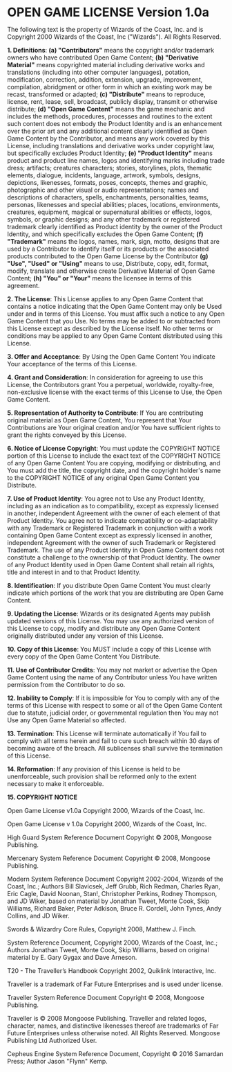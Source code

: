 <span style="font-size:200%; font-weight:bold">OPEN GAME LICENSE Version 1.0a</span>

The following text is the property of Wizards of the Coast, Inc. and is
Copyright 2000 Wizards of the Coast, Inc ("Wizards"). All Rights
Reserved.

**1. Definitions**: **(a) "Contributors"** means the copyright and/or
trademark owners who have contributed Open Game Content; **(b)
"Derivative Material"** means copyrighted material including derivative
works and translations (including into other computer languages),
potation, modification, correction, addition, extension, upgrade,
improvement, compilation, abridgment or other form in which an existing
work may be recast, transformed or adapted; **(c) "Distribute"** means
to reproduce, license, rent, lease, sell, broadcast, publicly display,
transmit or otherwise distribute; **(d) "Open Game Content"** means the
game mechanic and includes the methods, procedures, processes and
routines to the extent such content does not embody the Product Identity
and is an enhancement over the prior art and any additional content
clearly identified as Open Game Content by the Contributor, and means
any work covered by this License, including translations and derivative
works under copyright law, but specifically excludes Product Identity;
**(e) "Product Identity"** means product and product line names, logos
and identifying marks including trade dress; artifacts; creatures
characters; stories, storylines, plots, thematic elements, dialogue,
incidents, language, artwork, symbols, designs, depictions, likenesses,
formats, poses, concepts, themes and graphic, photographic and other
visual or audio representations; names and descriptions of characters,
spells, enchantments, personalities, teams, personas, likenesses and
special abilities; places, locations, environments, creatures,
equipment, magical or supernatural abilities or effects, logos, symbols,
or graphic designs; and any other trademark or registered trademark
clearly identified as Product identity by the owner of the Product
Identity, and which specifically excludes the Open Game Content; **(f)
"Trademark"** means the logos, names, mark, sign, motto, designs that
are used by a Contributor to identify itself or its products or the
associated products contributed to the Open Game License by the
Contributor **(g) "Use", "Used" or "Using"** means to use, Distribute,
copy, edit, format, modify, translate and otherwise create Derivative
Material of Open Game Content; **(h) "You" or "Your"** means the
licensee in terms of this agreement.

**2. The License**: This License applies to any Open Game Content that
contains a notice indicating that the Open Game Content may only be Used
under and in terms of this License. You must affix such a notice to any
Open Game Content that you Use. No terms may be added to or subtracted
from this License except as described by the License itself. No other
terms or conditions may be applied to any Open Game Content distributed
using this License.

**3. Offer and Acceptance**: By Using the Open Game Content You indicate
Your acceptance of the terms of this License.

**4. Grant and Consideration**: In consideration for agreeing to use
this License, the Contributors grant You a perpetual, worldwide,
royalty-free, non-exclusive license with the exact terms of this License
to Use, the Open Game Content.

**5. Representation of Authority to Contribute**: If You are
contributing original material as Open Game Content, You represent that
Your Contributions are Your original creation and/or You have sufficient
rights to grant the rights conveyed by this License.

**6. Notice of License Copyright**: You must update the COPYRIGHT NOTICE
portion of this License to include the exact text of the COPYRIGHT
NOTICE of any Open Game Content You are copying, modifying or
distributing, and You must add the title, the copyright date, and the
copyright holder\'s name to the COPYRIGHT NOTICE of any original Open
Game Content you Distribute.

**7. Use of Product Identity**: You agree not to Use any Product
Identity, including as an indication as to compatibility, except as
expressly licensed in another, independent Agreement with the owner of
each element of that Product Identity. You agree not to indicate
compatibility or co-adaptability with any Trademark or Registered
Trademark in conjunction with a work containing Open Game Content except
as expressly licensed in another, independent Agreement with the owner
of such Trademark or Registered Trademark. The use of any Product
Identity in Open Game Content does not constitute a challenge to the
ownership of that Product Identity. The owner of any Product Identity
used in Open Game Content shall retain all rights, title and interest in
and to that Product Identity.

**8. Identification**: If you distribute Open Game Content You must
clearly indicate which portions of the work that you are distributing
are Open Game Content.

**9. Updating the License**: Wizards or its designated Agents may
publish updated versions of this License. You may use any authorized
version of this License to copy, modify and distribute any Open Game
Content originally distributed under any version of this License.

**10. Copy of this License**: You MUST include a copy of this License
with every copy of the Open Game Content You Distribute.

**11. Use of Contributor Credits**: You may not market or advertise the
Open Game Content using the name of any Contributor unless You have
written permission from the Contributor to do so.

**12. Inability to Comply**: If it is impossible for You to comply with
any of the terms of this License with respect to some or all of the Open
Game Content due to statute, judicial order, or governmental regulation
then You may not Use any Open Game Material so affected.

**13. Termination**: This License will terminate automatically if You
fail to comply with all terms herein and fail to cure such breach within
30 days of becoming aware of the breach. All sublicenses shall survive
the termination of this License.

**14. Reformation**: If any provision of this License is held to be
unenforceable, such provision shall be reformed only to the extent
necessary to make it enforceable.

**15. COPYRIGHT NOTICE**

Open Game License v1.0a Copyright 2000, Wizards of the Coast, Inc.

Open Game License v 1.0a Copyright 2000, Wizards of the Coast, Inc.

High Guard System Reference Document Copyright © 2008, Mongoose Publishing.

Mercenary System Reference Document Copyright © 2008, Mongoose Publishing.

Modern System Reference Document Copyright 2002-2004, Wizards of the Coast, Inc.; Authors Bill Slavicsek, Jeff Grubb, Rich Redman, Charles Ryan, Eric Cagle, David Noonan, Stan!, Christopher Perkins, Rodney Thompson, and JD Wiker, based on material by Jonathan Tweet, Monte Cook, Skip Williams, Richard Baker, Peter Adkison, Bruce R. Cordell, John Tynes, Andy Collins, and JD Wiker.

Swords & Wizardry Core Rules, Copyright 2008, Matthew J. Finch.

System Reference Document, Copyright 2000, Wizards of the Coast, Inc.; Authors Jonathan Tweet, Monte Cook, Skip Williams, based on original material by E. Gary Gygax and Dave Arneson.

T20 - The Traveller’s Handbook Copyright 2002, Quiklink Interactive, Inc.

Traveller is a trademark of Far Future Enterprises and is used under license.

Traveller System Reference Document Copyright © 2008, Mongoose Publishing.

Traveller is © 2008 Mongoose Publishing. Traveller and related logos, character, names, and distinctive likenesses thereof are trademarks of Far Future Enterprises unless otherwise noted. All Rights Reserved. Mongoose Publishing Ltd Authorized User.

Cepheus Engine System Reference Document, Copyright © 2016 Samardan Press; Author Jason "Flynn" Kemp.